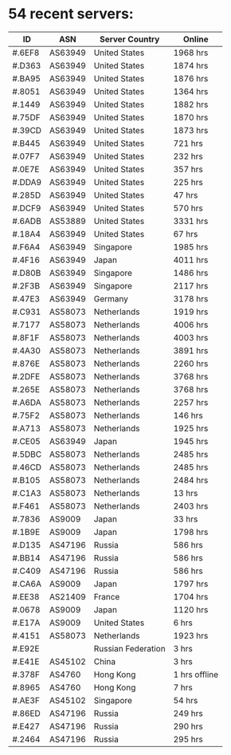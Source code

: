 # 54 recent servers:

| ID | ASN | Server Country | Online |
| ------ | ------ | ------ | ------ |
| #.6EF8 | AS63949 | United States | 1968 hrs |
| #.D363 | AS63949 | United States | 1874 hrs |
| #.BA95 | AS63949 | United States | 1876 hrs |
| #.8051 | AS63949 | United States | 1364 hrs |
| #.1449 | AS63949 | United States | 1882 hrs |
| #.75DF | AS63949 | United States | 1870 hrs |
| #.39CD | AS63949 | United States | 1873 hrs |
| #.B445 | AS63949 | United States | 721 hrs |
| #.07F7 | AS63949 | United States | 232 hrs |
| #.0E7E | AS63949 | United States | 357 hrs |
| #.DDA9 | AS63949 | United States | 225 hrs |
| #.285D | AS63949 | United States | 47 hrs |
| #.DCF9 | AS63949 | United States | 570 hrs |
| #.6ADB | AS53889 | United States | 3331 hrs |
| #.18A4 | AS63949 | United States | 67 hrs |
| #.F6A4 | AS63949 | Singapore | 1985 hrs |
| #.4F16 | AS63949 | Japan | 4011 hrs |
| #.D80B | AS63949 | Singapore | 1486 hrs |
| #.2F3B | AS63949 | Singapore | 2117 hrs |
| #.47E3 | AS63949 | Germany | 3178 hrs |
| #.C931 | AS58073 | Netherlands | 1919 hrs |
| #.7177 | AS58073 | Netherlands | 4006 hrs |
| #.8F1F | AS58073 | Netherlands | 4003 hrs |
| #.4A30 | AS58073 | Netherlands | 3891 hrs |
| #.876E | AS58073 | Netherlands | 2260 hrs |
| #.2DFE | AS58073 | Netherlands | 3768 hrs |
| #.265E | AS58073 | Netherlands | 3768 hrs |
| #.A6DA | AS58073 | Netherlands | 2257 hrs |
| #.75F2 | AS58073 | Netherlands | 146 hrs |
| #.A713 | AS58073 | Netherlands | 1925 hrs |
| #.CE05 | AS63949 | Japan | 1945 hrs |
| #.5DBC | AS58073 | Netherlands | 2485 hrs |
| #.46CD | AS58073 | Netherlands | 2485 hrs |
| #.B105 | AS58073 | Netherlands | 2484 hrs |
| #.C1A3 | AS58073 | Netherlands | 13 hrs |
| #.F461 | AS58073 | Netherlands | 2403 hrs |
| #.7836 | AS9009 | Japan | 33 hrs |
| #.1B9E | AS9009 | Japan | 1798 hrs |
| #.D135 | AS47196 | Russia | 586 hrs |
| #.BB14 | AS47196 | Russia | 586 hrs |
| #.C409 | AS47196 | Russia | 586 hrs |
| #.CA6A | AS9009 | Japan | 1797 hrs |
| #.EE38 | AS21409 | France | 1704 hrs |
| #.0678 | AS9009 | Japan | 1120 hrs |
| #.E17A | AS9009 | United States | 6 hrs |
| #.4151 | AS58073 | Netherlands | 1923 hrs |
| #.E92E |  | Russian Federation | 3 hrs |
| #.E41E | AS45102 | China | 3 hrs |
| #.378F | AS4760 | Hong Kong | 1 hrs offline |
| #.8965 | AS4760 | Hong Kong | 7 hrs |
| #.AE3F | AS45102 | Singapore | 54 hrs |
| #.86ED | AS47196 | Russia | 249 hrs |
| #.E427 | AS47196 | Russia | 290 hrs |
| #.2464 | AS47196 | Russia | 295 hrs |

